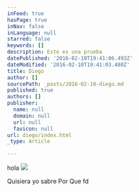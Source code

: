 ```yaml
---
inFeed: true
hasPage: true
inNav: false
inLanguage: null
starred: false
keywords: []
description: Esto es una prueba
datePublished: '2016-02-10T19:41:06.493Z'
dateModified: '2016-02-10T19:41:03.480Z'
title: Diego
author: []
sourcePath: _posts/2016-02-10-diego.md
published: true
authors: []
publisher:
  name: null
  domain: null
  url: null
  favicon: null
url: diego/index.html
_type: Article

---
```

hola
![](https://the-grid-user-content.s3-us-west-2.amazonaws.com/8d19429d-0ef5-4d22-9c15-1a181b56a383.png)

Quisiera yo sabre Por Que fd